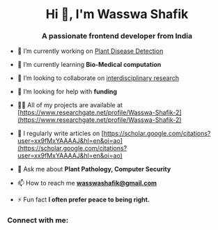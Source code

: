 <h1 align="center">Hi 👋, I'm Wasswa Shafik</h1>
<h3 align="center">A passionate frontend developer from India</h3>

- 🔭 I’m currently working on [Plant Disease Detection](https://en.wikipedia.org/wiki/Plant_pathology)

- 🌱 I’m currently learning **Bio-Medical computation**

- 👯 I’m looking to collaborate on [interdisciplinary research](https://en.wikipedia.org/wiki/Interdisciplinarity)

- 🤝 I’m looking for help with **funding**

- 👨‍💻 All of my projects are available at [https://www.researchgate.net/profile/Wasswa-Shafik-2](https://www.researchgate.net/profile/Wasswa-Shafik-2)

- 📝 I regularly write articles on [https://scholar.google.com/citations?user=xx9fMxYAAAAJ&hl=en&oi=ao](https://scholar.google.com/citations?user=xx9fMxYAAAAJ&hl=en&oi=ao)

- 💬 Ask me about **Plant Pathology, Computer Security**

- 📫 How to reach me **wasswashafik@gmail.com**

- ⚡ Fun fact **I often prefer peace to being right.**

<h3 align="left">Connect with me:</h3>
<p align="left">
</p>
